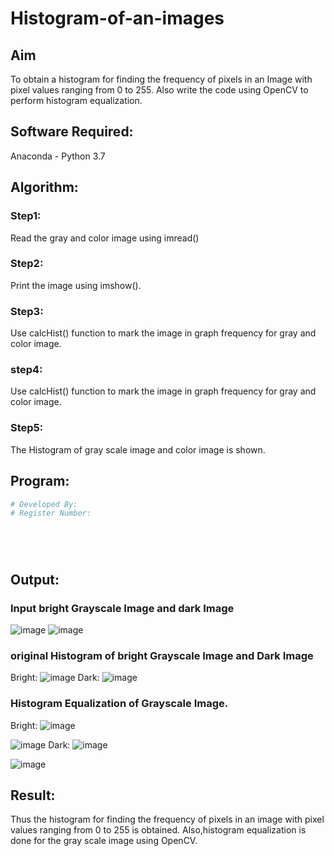 # Histogram-of-an-images
## Aim
To obtain a histogram for finding the frequency of pixels in an Image with pixel values ranging from 0 to 255. Also write the code using OpenCV to perform histogram equalization.

## Software Required:
Anaconda - Python 3.7

## Algorithm:
### Step1:
Read the gray and color image using imread()

### Step2:
Print the image using imshow().



### Step3:
Use calcHist() function to mark the image in graph frequency for gray and color image.

### step4:
Use calcHist() function to mark the image in graph frequency for gray and color image.

### Step5:
The Histogram of gray scale image and color image is shown.


## Program:
```python
# Developed By: 
# Register Number: 






```
## Output:
### Input bright Grayscale Image and dark Image
![image](https://github.com/user-attachments/assets/5f3f4a01-ac11-40fe-b01e-60c1fda4d15a)    ![image](https://github.com/user-attachments/assets/a4d3d0d8-2778-49c9-a8cd-c9db783fbb11)



### original Histogram of bright Grayscale Image and Dark Image
Bright:
![image](https://github.com/user-attachments/assets/98d57190-4658-40fc-8339-fb08758ceb56)
Dark:
![image](https://github.com/user-attachments/assets/044606f0-74b9-497b-b5d7-236a8c38157a)

### Histogram Equalization of Grayscale Image.
Bright:
![image](https://github.com/user-attachments/assets/ebb61889-e85b-4a71-81b4-769892d63d00)

![image](https://github.com/user-attachments/assets/16ac4c0b-7c45-43e0-a08d-0d8366e57797)
Dark:
![image](https://github.com/user-attachments/assets/b436f0cb-c134-41aa-ad52-0f44e49c80f2)

![image](https://github.com/user-attachments/assets/b5428097-d76e-4155-857b-e87a3ab86fe2)



## Result: 
Thus the histogram for finding the frequency of pixels in an image with pixel values ranging from 0 to 255 is obtained. Also,histogram equalization is done for the gray scale image using OpenCV.
